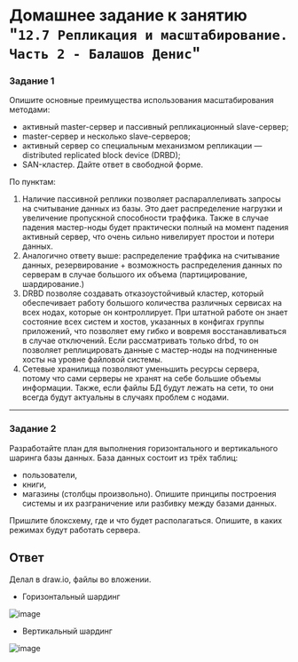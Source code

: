 # Домашнее задание к занятию "`12.7 Репликация и масштабирование. Часть 2 - Балашов Денис`"
   
### Задание 1
Опишите основные преимущества использования масштабирования методами:

- активный master-сервер и пассивный репликационный slave-сервер;
- master-сервер и несколько slave-серверов;
- активный сервер со специальным механизмом репликации — distributed replicated block device (DRBD);
- SAN-кластер.
Дайте ответ в свободной форме.

По пунктам: 
1. Наличие пассивной реплики позволяет распараллеливать запросы на считывание данных из базы. Это дает распределение нагрузки и увеличение пропускной способности траффика. Также в случае падения мастер-ноды будет практически полный на момент падения активный сервер, что очень сильно нивелирует простои и потери данных.
2. Аналогично ответу выше: распределение траффика на считывание данных, резервирование + возможность распределения данных по серверам в случае большого их объема (партицирование, шардирование.)
3. DRBD позволяе создавать отказоустойчивый кластер, который обеспечивает работу большого количества различных сервисах на всех нодах, которые он контроллирует. При штатной работе он знает состояние всех систем и хостов, указанных в конфигах группы приложений, что позволяет ему гибко и вовремя восстанавливаться в случае отключений. Если рассматривать только drbd, то он позволяет реплицировать данные с мастер-ноды на подчиненные хосты на уровне файловой системы.
4. Сетевые хранилища позволяют уменьшить ресурсы сервера, потому что сами серверы не хранят на себе большие объемы информации. Также, если файлы БД будут лежать на сети, то они всегда будут актуальны в случаях проблем с нодами.

---

### Задание 2
Разработайте план для выполнения горизонтального и вертикального шаринга базы данных. База данных состоит из трёх таблиц:

- пользователи,
- книги,
- магазины (столбцы произвольно).
Опишите принципы построения системы и их разграничение или разбивку между базами данных.

Пришлите блоксхему, где и что будет располагаться. Опишите, в каких режимах будут работать сервера.

## Ответ

Делал в draw.io, файлы во вложении.

- Горизонтальный шардинг

![image](https://user-images.githubusercontent.com/117297288/221372545-ef125c93-99e1-4bc3-a309-d298374a1751.png)

- Вертикальный шардинг

![image](https://user-images.githubusercontent.com/117297288/221373046-d1ac8055-c1bd-454c-b7d0-10837f154c37.png)
